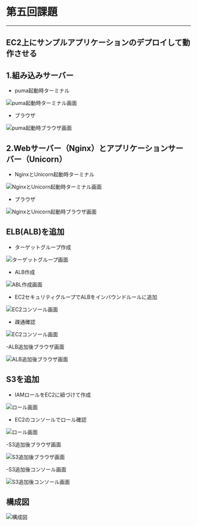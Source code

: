 # 第五回課題
***
## EC2上にサンプルアプリケーションのデプロイして動作させる

## 1.組み込みサーバー

- puma起動時ターミナル

![puma起動時ターミナル画面](./img/puma-terminal.png)

- ブラウザ

![puma起動時ブラウザ画面](./img/puma-browser.png)


## 2.Webサーバー（Nginx）とアプリケーションサーバー（Unicorn）

- NginxとUnicorn起動時ターミナル

![NginxとUnicorn起動時ターミナル画面](./img/nginx-unicorn-terminal.png)

- ブラウザ

![NginxとUnicorn起動時ブラウザ画面](./img/nginx-unicorn-browser.png)


## ELB(ALB)を追加

- ターゲットグループ作成

![ターゲットグループ画面](./img/Target-group-details-Load-Balancing-EC2.png)

- ALB作成

![ABL作成画面](./img/Load-balancer-details-Load-Balancing-EC2.png)


- EC2セキュリティグループでALBをインバウンドルールに追加

![EC2コンソール画面](./img/EC2-console.png)


- 疎通確認

![EC2コンソール画面](./img/Target-group-details-EC2.png)


-ALB追加後ブラウザ画面

![ALB追加後ブラウザ画面](./img/ALB-browser.png)


## S3を追加

- IAMロールをEC2に紐づけて作成

![ロール画面](./img/create-IAM-role.png)


- EC2のコンソールでロール確認

![ロール画面](./img/EC2-IAM-role-console.png)


-S3追加後ブラウザ画面

![S3追加後ブラウザ画面](./img/S3-browser.png)


-S3追加後コンソール画面

![S3追加後コンソール画面](./img/raisetech-lec05-s3-S3-bucket.png)


## 構成図

![構成図](./img/AWS構成図.png)
